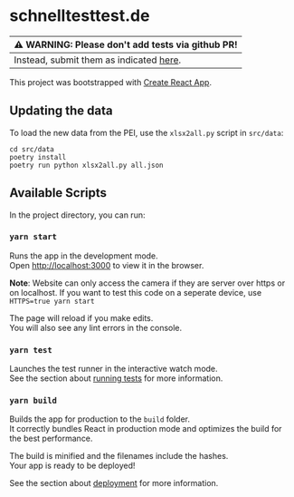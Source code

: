 # schnelltesttest.de

| ⚠️ WARNING: Please don't add tests via github PR!                                                              |
| -------------------------------------------------------------------------------------------------------------- |
| Instead, submit them as indicated [here](https://zerforschung.org/posts/schnelltesttest/#barcode-sammelalbum). |

This project was bootstrapped with [Create React App](https://github.com/facebook/create-react-app).

## Updating the data

To load the new data from the PEI, use the `xlsx2all.py` script in `src/data`:

```
cd src/data
poetry install
poetry run python xlsx2all.py all.json
```

## Available Scripts

In the project directory, you can run:

### `yarn start`

Runs the app in the development mode.\
Open [http://localhost:3000](http://localhost:3000) to view it in the browser.

**Note**: Website can only access the camera if they are server over https or on localhost. If you want to test this code on a seperate device, use `HTTPS=true yarn start`

The page will reload if you make edits.\
You will also see any lint errors in the console.

### `yarn test`

Launches the test runner in the interactive watch mode.\
See the section about [running tests](https://facebook.github.io/create-react-app/docs/running-tests) for more information.

### `yarn build`

Builds the app for production to the `build` folder.\
It correctly bundles React in production mode and optimizes the build for the best performance.

The build is minified and the filenames include the hashes.\
Your app is ready to be deployed!

See the section about [deployment](https://facebook.github.io/create-react-app/docs/deployment) for more information.
